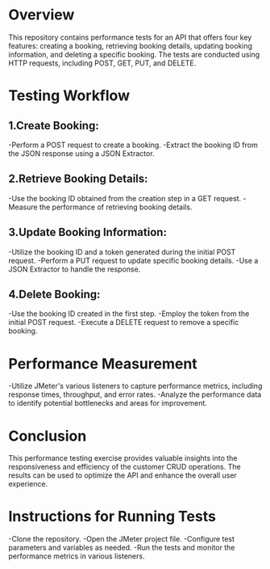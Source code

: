 # Overview
This repository contains performance tests for an API that offers four key features: creating a booking, retrieving booking details, updating booking information, and deleting a specific booking. The tests are conducted using HTTP requests, including POST, GET, PUT, and DELETE.

# Testing Workflow
## 1.Create Booking:
-Perform a POST request to create a booking.
-Extract the booking ID from the JSON response using a JSON Extractor.
## 2.Retrieve Booking Details:
-Use the booking ID obtained from the creation step in a GET request.
-Measure the performance of retrieving booking details.
## 3.Update Booking Information:
-Utilize the booking ID and a token generated during the initial POST request.
-Perform a PUT request to update specific booking details.
-Use a JSON Extractor to handle the response.
## 4.Delete Booking:
-Use the booking ID created in the first step.
-Employ the token from the initial POST request.
-Execute a DELETE request to remove a specific booking.
# Performance Measurement
-Utilize JMeter's various listeners to capture performance metrics, including response times, throughput, and error rates.
-Analyze the performance data to identify potential bottlenecks and areas for improvement.

# Conclusion
This performance testing exercise provides valuable insights into the responsiveness and efficiency of the customer CRUD operations. The results can be used to optimize the API and enhance the overall user experience.

# Instructions for Running Tests
-Clone the repository.
-Open the JMeter project file.
-Configure test parameters and variables as needed.
-Run the tests and monitor the performance metrics in various listeners.
